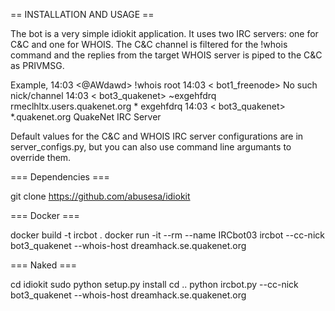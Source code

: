 == INSTALLATION AND USAGE ==

The bot is a very simple idiokit application. It uses two IRC servers: one for C&C and one for WHOIS. The C&C channel is filtered for the !whois command and the replies from the target WHOIS server is piped to the C&C as PRIVMSG.

Example,
14:03 <@AWdawd> !whois root
14:03 < bot1_freenode> No such nick/channel
14:03 < bot3_quakenet> ~exgehfdrq rmeclhltx.users.quakenet.org * exgehfdrq
14:03 < bot3_quakenet> *.quakenet.org QuakeNet IRC Server

Default values for the C&C and WHOIS IRC server configurations are in server_configs.py, but you can also use command line argumants to override them.

=== Dependencies ===

git clone https://github.com/abusesa/idiokit

=== Docker ===

docker build -t ircbot .
docker run -it --rm --name IRCbot03 ircbot --cc-nick bot3_quakenet --whois-host dreamhack.se.quakenet.org

=== Naked ===

cd idiokit
sudo python setup.py install
cd ..
python ircbot.py --cc-nick bot3_quakenet --whois-host dreamhack.se.quakenet.org

